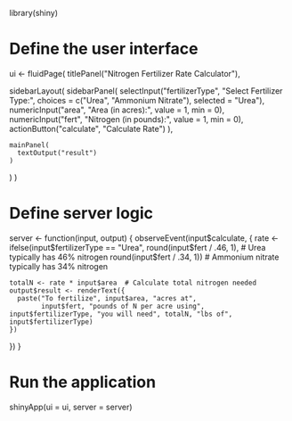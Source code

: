 library(shiny)

# Define the user interface
ui <- fluidPage(
  titlePanel("Nitrogen Fertilizer Rate Calculator"),
  
  sidebarLayout(
    sidebarPanel(
      selectInput("fertilizerType",
                  "Select Fertilizer Type:",
                  choices = c("Urea", "Ammonium Nitrate"),
                  selected = "Urea"),
      numericInput("area", 
                   "Area (in acres):", 
                   value = 1, 
                   min = 0),
      numericInput("fert", 
                   "Nitrogen (in pounds):", 
                   value = 1, 
                   min = 0),
      actionButton("calculate", "Calculate Rate")
    ),
    
    mainPanel(
      textOutput("result")
    )
  )
)

# Define server logic
server <- function(input, output) {
  observeEvent(input$calculate, {
    rate <- ifelse(input$fertilizerType == "Urea",
                   round(input$fert / .46, 1),  # Urea typically has 46% nitrogen
                   round(input$fert / .34, 1))  # Ammonium nitrate typically has 34% nitrogen
    
    totalN <- rate * input$area  # Calculate total nitrogen needed
    output$result <- renderText({
      paste("To fertilize", input$area, "acres at", 
            input$fert, "pounds of N per acre using", input$fertilizerType, "you will need", totalN, "lbs of", input$fertilizerType)
    })
  })
}

# Run the application 
shinyApp(ui = ui, server = server)
